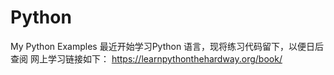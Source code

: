# Python
My Python Examples
最近开始学习Python 语言，现将练习代码留下，以便日后查阅
网上学习链接如下：
https://learnpythonthehardway.org/book/
